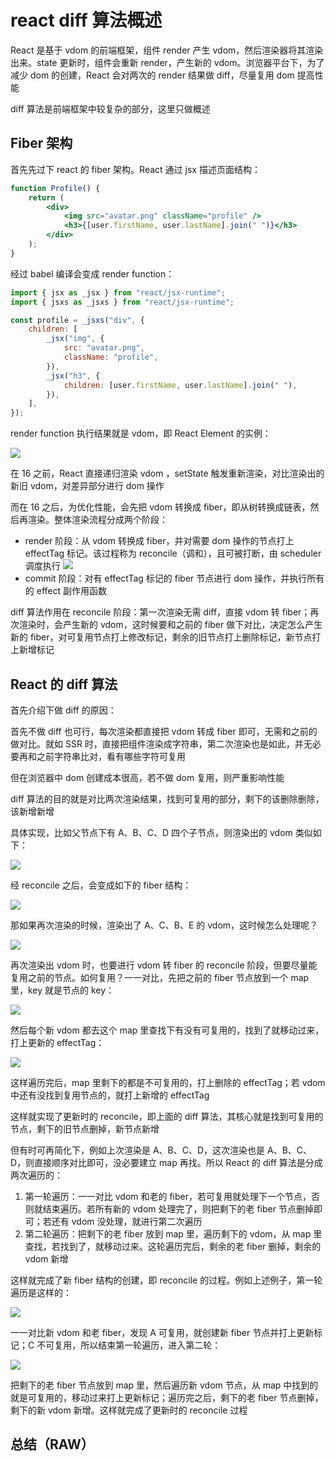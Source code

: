 # react diff 算法概述

React 是基于 vdom 的前端框架，组件 render 产生 vdom，然后渲染器将其渲染出来。state 更新时，组件会重新 render，产生新的 vdom。浏览器平台下，为了减少 dom 的创建，React 会对两次的 render 结果做 diff，尽量复用 dom 提高性能

diff 算法是前端框架中较复杂的部分，这里只做概述

## Fiber 架构

首先先过下 react 的 fiber 架构。React 通过 jsx 描述页面结构：

```jsx
function Profile() {
	return (
		<div>
			<img src="avatar.png" className="profile" />
			<h3>{[user.firstName, user.lastName].join(" ")}</h3>
		</div>
	);
}
```

经过 babel 编译会变成 render function：

```jsx
import { jsx as _jsx } from "react/jsx-runtime";
import { jsxs as _jsxs } from "react/jsx-runtime";

const profile = _jsxs("div", {
	children: [
		_jsx("img", {
			src: "avatar.png",
			className: "profile",
		}),
		_jsx("h3", {
			children: [user.firstName, user.lastName].join(" "),
		}),
	],
});
```

render function 执行结果就是 vdom，即 React Element 的实例：

![](./assets/react-diff.png)

在 16 之前，React 直接递归渲染 vdom ，setState 触发重新渲染，对比渲染出的新旧 vdom，对差异部分进行 dom 操作

而在 16 之后，为优化性能，会先把 vdom 转换成 fiber，即从树转换成链表，然后再渲染。整体渲染流程分成两个阶段：

- render 阶段：从 vdom 转换成 fiber，并对需要 dom 操作的节点打上 effectTag 标记。该过程称为 reconcile（调和），且可被打断，由 scheduler 调度执行
  ![](./assets/react-diff-2.png)
- commit 阶段：对有 effectTag 标记的 fiber 节点进行 dom 操作，并执行所有的 effect 副作用函数

diff 算法作用在 reconcile 阶段：第一次渲染无需 diff，直接 vdom 转 fiber；再次渲染时，会产生新的 vdom，这时候要和之前的 fiber 做下对比，决定怎么产生新的 fiber，对可复用节点打上修改标记，剩余的旧节点打上删除标记，新节点打上新增标记

## React 的 diff 算法

首先介绍下做 diff 的原因：

首先不做 diff 也可行，每次渲染都直接把 vdom 转成 fiber 即可，无需和之前的做对比。就如 SSR 时，直接把组件渲染成字符串，第二次渲染也是如此，并无必要再和之前字符串比对，看有哪些字符可复用

但在浏览器中 dom 创建成本很高，若不做 dom 复用，则严重影响性能

diff 算法的目的就是对比两次渲染结果，找到可复用的部分，剩下的该删除删除，该新增新增

具体实现，比如父节点下有 A、B、C、D 四个子节点，则渲染出的 vdom 类似如下：

![](./assets/react-diff-3.png)

经 reconcile 之后，会变成如下的 fiber 结构：

![](./assets/react-diff-4.png)

那如果再次渲染的时候，渲染出了 A、C、B、E 的 vdom，这时候怎么处理呢？

![](./assets/react-diff-5.png)

再次渲染出 vdom 时，也要进行 vdom 转 fiber 的 reconcile 阶段，但要尽量能复用之前的节点。如何复用？一一对比，先把之前的 fiber 节点放到一个 map 里，key 就是节点的 key：

![](./assets/react-diff-6.png)

然后每个新 vdom 都去这个 map 里查找下有没有可复用的，找到了就移动过来，打上更新的 effectTag：

![](./assets/react-diff-7.png)

这样遍历完后，map 里剩下的都是不可复用的，打上删除的 effectTag；若 vdom 中还有没找到复用节点的，就打上新增的 effectTag

这样就实现了更新时的 reconcile，即上面的 diff 算法，其核心就是找到可复用的节点，剩下的旧节点删掉，新节点新增

但有时可再简化下，例如上次渲染是 A、B、C、D，这次渲染也是 A、B、C、D，则直接顺序对比即可，没必要建立 map 再找。所以 React 的 diff 算法是分成两次遍历的：

1. 第一轮遍历：一一对比 vdom 和老的 fiber，若可复用就处理下一个节点，否则就结束遍历。若所有新的 vdom 处理完了，则把剩下的老 fiber 节点删掉即可；若还有 vdom 没处理，就进行第二次遍历
2. 第二轮遍历：把剩下的老 fiber 放到 map 里，遍历剩下的 vdom，从 map 里查找，若找到了，就移动过来。这轮遍历完后，剩余的老 fiber 删掉，剩余的 vdom 新增

这样就完成了新 fiber 结构的创建，即 reconcile 的过程。例如上述例子，第一轮遍历是这样的：

![](./assets/react-diff-8.png)

一一对比新 vdom 和老 fiber，发现 A 可复用，就创建新 fiber 节点并打上更新标记；C 不可复用，所以结束第一轮遍历，进入第二轮：

![](./assets/react-diff-9.png)

把剩下的老 fiber 节点放到 map 里，然后遍历新 vdom 节点，从 map 中找到的就是可复用的，移动过来打上更新标记；遍历完之后，剩下的老 fiber 节点删掉，剩下的新 vdom 新增。这样就完成了更新时的 reconcile 过程

## 总结（RAW）

<!-- react 是基于 vdom 的前端框架，组件渲染产生 vdom，渲染器把 vdom 渲染成 dom。

浏览器下使用 react-dom 的渲染器，会先把 vdom 转成 fiber，找到需要更新 dom 的部分，打上增删改的 effectTag 标记，这个过程叫做 reconcile，可以打断，由 scheducler 调度执行。reconcile 结束之后一次性根据 effectTag 更新 dom，叫做 commit。

这就是 react 的基于 fiber 的渲染流程，分成 render（reconcile + schedule）、commit 两个阶段。

当渲染完一次，产生了 fiber 之后，再次渲染的 vdom 要和之前的 fiber 对比下，再决定如何产生新的 fiber，目标是尽可能复用已有的 fiber 节点，这叫做 diff 算法。

react 的 diff 算法分为两个阶段：

第一个阶段一一对比，如果可以复用就下一个，不可以复用就结束。

第二个阶段把剩下的老 fiber 放到 map 里，遍历剩余的 vdom，一一查找 map 中是否有可复用的节点。

最后把剩下的老 fiber 删掉，剩下的新 vdom 新增。

这样就完成了更新时的 reconcile 过程。

其实 diff 算法的核心就是复用节点，通过一一对比也好，通过 map 查找也好，都是为了找到可复用的节点，移动过来。然后剩下的该删删该增增。

理解了如何找到可复用的节点，就理解了 diff 算法的核心。 -->
